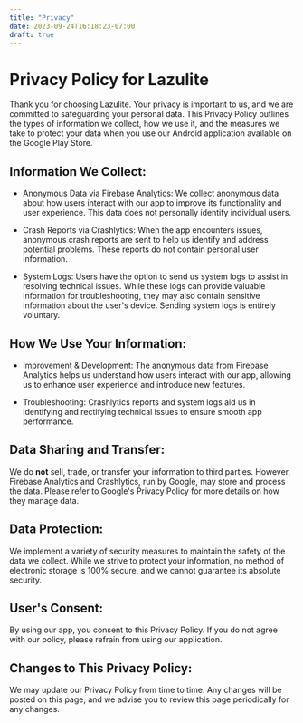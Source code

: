 ```yaml
---
title: "Privacy"
date: 2023-09-24T16:18:23-07:00
draft: true
---
```


# Privacy Policy for Lazulite

Thank you for choosing Lazulite. Your privacy is important to us, and we are committed to safeguarding your personal data. This Privacy Policy outlines the types of information we collect, how we use it, and the measures we take to protect your data when you use our Android application available on the Google Play Store.

## Information We Collect:

- Anonymous Data via Firebase Analytics: We collect anonymous data about how users interact with our app to improve its functionality and user experience. This data does not personally identify individual users.

- Crash Reports via Crashlytics: When the app encounters issues, anonymous crash reports are sent to help us identify and address potential problems. These reports do not contain personal user information.

- System Logs: Users have the option to send us system logs to assist in resolving technical issues. While these logs can provide valuable information for troubleshooting, they may also contain sensitive information about the user's device. Sending system logs is entirely voluntary.

## How We Use Your Information:

- Improvement & Development: The anonymous data from Firebase Analytics helps us understand how users interact with our app, allowing us to enhance user experience and introduce new features.

- Troubleshooting: Crashlytics reports and system logs aid us in identifying and rectifying technical issues to ensure smooth app performance.

## Data Sharing and Transfer:

We do **not** sell, trade, or transfer your information to third parties. However, Firebase Analytics and Crashlytics, run by Google, may store and process the data. Please refer to Google's Privacy Policy for more details on how they manage data.

## Data Protection:

We implement a variety of security measures to maintain the safety of the data we collect. While we strive to protect your information, no method of electronic storage is 100% secure, and we cannot guarantee its absolute security.

## User's Consent:

By using our app, you consent to this Privacy Policy. If you do not agree with our policy, please refrain from using our application.

## Changes to This Privacy Policy:

We may update our Privacy Policy from time to time. Any changes will be posted on this page, and we advise you to review this page periodically for any changes.

